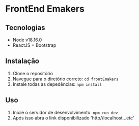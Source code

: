 # FrontEnd Emakers

## Tecnologias

- Node v18.16.0
- ReactJS + Bootstrap

## Instalação

1. Clone o repositório
2. Navegue para o diretório correto: `cd frontEmakers`
3. Instale todas as depedências: `npm install`

## Uso

1. Inicie o servidor de desenvolvimento: `npm run dev`
2. Após isso abra o link disponibilizado 'http//localhost...etc'


